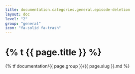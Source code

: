 ```yaml
---
title: documentation.categories.general.episode-deletion
layout: doc
level: "2"
group: "general"
icon: "fa-solid fa-trash"
---
```


# {% t {{ page.title }} %}

{% tf documentation/{{ page.group }}/{{ page.slug }}.md %}
